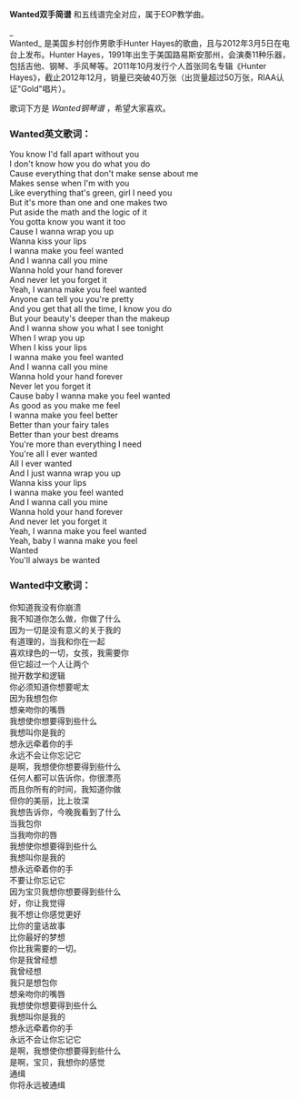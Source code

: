 

**Wanted双手简谱** 和五线谱完全对应，属于EOP教学曲。

_  
Wanted_ 是美国乡村创作男歌手Hunter Hayes的歌曲，且与2012年3月5日在电台上发布。Hunter
Hayes，1991年出生于美国路易斯安那州，会演奏11种乐器，包括吉他、钢琴、手风琴等。2011年10月发行个人首张同名专辑《Hunter
Hayes》，截止2012年12月，销量已突破40万张（出货量超过50万张，RIAA认证"Gold"唱片）。

  
歌词下方是 _Wanted钢琴谱_ ，希望大家喜欢。

### Wanted英文歌词：

You know I'd fall apart without you  
I don't know how you do what you do  
Cause everything that don't make sense about me  
Makes sense when I'm with you  
Like everything that's green, girl I need you  
But it's more than one and one makes two  
Put aside the math and the logic of it  
You gotta know you want it too  
Cause I wanna wrap you up  
Wanna kiss your lips  
I wanna make you feel wanted  
And I wanna call you mine  
Wanna hold your hand forever  
And never let you forget it  
Yeah, I wanna make you feel wanted  
Anyone can tell you you're pretty  
And you get that all the time, I know you do  
But your beauty's deeper than the makeup  
And I wanna show you what I see tonight  
When I wrap you up  
When I kiss your lips  
I wanna make you feel wanted  
And I wanna call you mine  
Wanna hold your hand forever  
Never let you forget it  
Cause baby I wanna make you feel wanted  
As good as you make me feel  
I wanna make you feel better  
Better than your fairy tales  
Better than your best dreams  
You're more than everything I need  
You're all I ever wanted  
All I ever wanted  
And I just wanna wrap you up  
Wanna kiss your lips  
I wanna make you feel wanted  
And I wanna call you mine  
Wanna hold your hand forever  
And never let you forget it  
Yeah, I wanna make you feel wanted  
Yeah, baby I wanna make you feel  
Wanted  
You'll always be wanted

### Wanted中文歌词：

你知道我没有你崩溃  
我不知道你怎么做，你做了什么  
因为一切是没有意义的关于我的  
有道理的，当我和你在一起  
喜欢绿色的一切，女孩，我需要你  
但它超过一个人让两个  
抛开数学和逻辑  
你必须知道你想要呢太  
因为我想包你  
想亲吻你的嘴唇  
我想使你想要得到些什么  
我想叫你是我的  
想永远牵着你的手  
永远不会让你忘记它  
是啊，我想使你想要得到些什么  
任何人都可以告诉你，你很漂亮  
而且你所有的时间，我知道你做  
但你的美丽，比上妆深  
我想告诉你，今晚我看到了什么  
当我包你  
当我吻你的唇  
我想使你想要得到些什么  
我想叫你是我的  
想永远牵着你的手  
不要让你忘记它  
因为宝贝我想你想要得到些什么  
好，你让我觉得  
我不想让你感觉更好  
比你的童话故事  
比你最好的梦想  
你比我需要的一切。  
你是我曾经想  
我曾经想  
我只是想包你  
想亲吻你的嘴唇  
我想使你想要得到些什么  
我想叫你是我的  
想永远牵着你的手  
永远不会让你忘记它  
是啊，我想使你想要得到些什么  
是啊，宝贝，我想你的感觉  
通缉  
你将永远被通缉

